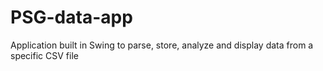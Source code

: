 # PSG-data-app
Application built in Swing to parse, store, analyze and display data from a specific CSV file
